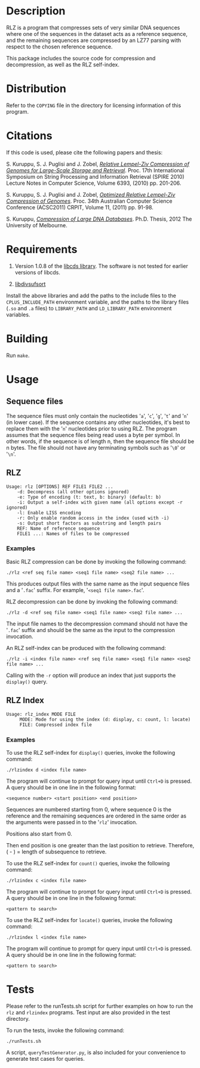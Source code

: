 Description
===========

RLZ is a program that compresses sets of very similar DNA sequences where one
of the sequences in the dataset acts as a reference sequence, and the
remaining sequences are compressed by an LZ77 parsing with respect to the
chosen reference sequence.

This package includes the source code for compression and decompression, as
well as the RLZ self-index.

Distribution
============

Refer to the `COPYING` file in the directory for licensing information of
this program.

Citations
=========

If this code is used, please cite the following papers and thesis:

S. Kuruppu, S. J. Puglisi and J. Zobel,
[*Relative Lempel-Ziv Compression of Genomes for Large-Scale Storage and
Retrieval*](http://dx.doi.org/10.1007/978-3-642-16321-0_20).
Proc. 17th International Symposium on String Processing and Information
Retrieval (SPIRE 2010)
Lecture Notes in Computer Science, Volume 6393, (2010) pp. 201-206.

S. Kuruppu, S. J. Puglisi and J. Zobel,
[*Optimized Relative Lempel-Ziv Compression of
Genomes*](http://crpit.com/confpapers/CRPITV113Kuruppu.pdf).
Proc. 34th Australian Computer Science Conference
(ACSC2011) CRPIT, Volume 11, (2011) pp. 91-98.

S. Kuruppu,
[*Compression of Large DNA
Databases*](http://dtl.unimelb.edu.au//exlibris/dtl/d3_1/apache_media/L2V4bGlicmlzL2R0bC9kM18xL2FwYWNoZV9tZWRpYS8yODQ3Nzg=.pdf).
Ph.D. Thesis, 2012
The University of Melbourne.

Requirements
============

1. Version 1.0.8 of the [libcds library](https://github.com/fclaude/libcds).
   The software is not tested for earlier versions of libcds.

2. [libdivsufsort](https://code.google.com/p/libdivsufsort)

Install the above libraries and add the paths to the include files to the
`CPLUS_INCLUDE_PATH` environment variable, and the paths to the library files
(`.so` and `.a` files) to `LIBRARY_PATH` and `LD_LIBRARY_PATH` environment
variables.

Building
========

Run `make`.

Usage
=====

Sequence files
--------------

The sequence files must only contain the nucleotides '`a`', '`c`', '`g`',
'`t`' and '`n`' (in lower case). If the sequence contains any other
nucleotides, it's best to replace them with the '`n`' nucleotides prior to
using RLZ. The program assumes that the sequence files being read uses a byte
per symbol. In other words, if the sequence is of length n, then the sequence
file should be n bytes. The file should not have any terminating symbols such
as '`\0`' or '`\n`'.

RLZ
---

    Usage: rlz [OPTIONS] REF FILE1 FILE2 ...
        -d: Decompress (all other options ignored)
        -e: Type of encoding (t: text, b: binary) (default: b)
        -i: Output a self-index with given name (all options except -r ignored)
        -l: Enable LISS encoding
        -r: Only enable random access in the index (used with -i)
        -s: Output short factors as substring and length pairs
        REF: Name of reference sequence
        FILE1 ...: Names of files to be compressed

### Examples ###

Basic RLZ compression can be done by invoking the following command:

    ./rlz <ref seq file name> <seq1 file name> <seq2 file name> ...

This produces output files with the same name as the input sequence files and
a '`.fac`' suffix. For example, '`<seq1 file name>.fac`'.

RLZ decompression can be done by invoking the following command:

    ./rlz -d <ref seq file name> <seq1 file name> <seq2 file name> ...

The input file names to the decompression command should not have the '`.fac`'
suffix and should be the same as the input to the compression invocation.

An RLZ self-index can be produced with the following command:

    ./rlz -i <index file name> <ref seq file name> <seq1 file name> <seq2 file name> ...

Calling with the `-r` option will produce an index that just supports the
`display()` query.

RLZ Index
---------

    Usage: rlz_index MODE FILE
         MODE: Mode for using the index (d: display, c: count, l: locate)
         FILE: Compressed index file

### Examples ###

To use the RLZ self-index for `display()` queries, invoke the following
command:

    ./rlzindex d <index file name>

The program will continue to prompt for query input until `Ctrl+D` is pressed.
A query should be in one line in the following format:

    <sequence number> <start position> <end position>

Sequences are numbered starting from 0, where sequence 0 is the reference and
the remaining sequences are ordered in the same order as the arguments were
passed in to the '`rlz`' invocation.

Positions also start from 0.

Then end position is one greater than the last position to retrieve.
Therefore, (<end position> - <start position>) = length of subsequence to
retrieve.

To use the RLZ self-index for `count()` queries, invoke the following command:

    ./rlzindex c <index file name>

The program will continue to prompt for query input until `Ctrl+D` is pressed.
A query should be in one line in the following format:

    <pattern to search>

To use the RLZ self-index for `locate()` queries, invoke the following
command:

    ./rlzindex l <index file name>

The program will continue to prompt for query input until `Ctrl+D` is pressed.
A query should be in one line in the following format:

    <pattern to search>

Tests
=====

Please refer to the runTests.sh script for further examples on how to run the
`rlz` and `rlzindex` programs. Test input are also provided in the test
directory.

To run the tests, invoke the following command:

    ./runTests.sh

A script, `queryTestGenerator.py`, is also included for your convenience to
generate test cases for queries.
